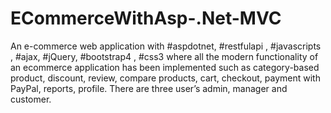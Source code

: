 # ECommerceWithAsp-.Net-MVC
An e-commerce web application with #aspdotnet, #restfulapi , #javascripts , #ajax, #jQuery, #bootstrap4 , #css3 where all the modern functionality of an ecommerce application has been implemented such as category-based product, discount, review, compare products, cart, checkout, payment with PayPal, reports, profile. There are three user’s admin, manager and customer.
